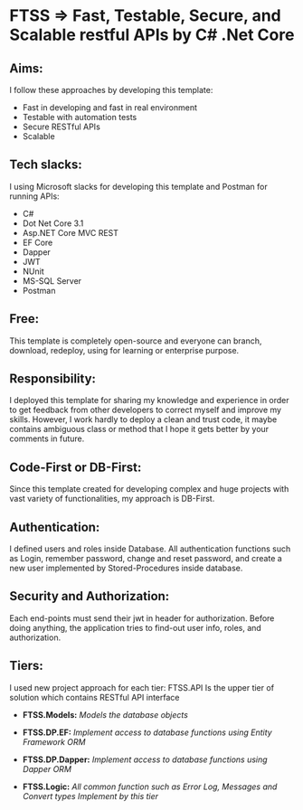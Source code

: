 # FTSS => Fast, Testable, Secure, and Scalable restful APIs by C# .Net Core



## Aims:
I follow these approaches by developing this template:
* Fast in developing and fast in real environment
* Testable with automation tests
* Secure RESTful APIs
* Scalable

## Tech slacks:
I using Microsoft slacks for developing this template and Postman for running APIs:
* C#
* Dot Net Core 3.1
* Asp.NET Core MVC REST
* EF Core
* Dapper
* JWT
* NUnit
* MS-SQL Server
* Postman

## Free:
This template is completely open-source and everyone can branch, download, redeploy, using for learning or enterprise purpose.

## Responsibility:
I deployed this template for sharing my knowledge and experience in order to get feedback from other developers to correct myself and improve my skills. However, I work hardly to deploy a clean and trust code, it maybe contains ambiguous class or method that I hope it gets better by your comments in future.

## Code-First or DB-First:
Since this template created for developing complex and huge projects with vast variety of functionalities, my approach is DB-First.

## Authentication:
I defined users and roles inside Database. All authentication functions such as Login, remember password, change and reset password, and create a new user implemented by Stored-Procedures inside database.

## Security and Authorization:
Each end-points must send their jwt in header for authorization. Before doing anything, the application tries to find-out user info, roles, and authorization.

## Tiers:
I used new project approach for each tier:
FTSS.API
Is the upper tier of solution which contains RESTful API interface

* **FTSS.Models:** _Models the database objects_

* **FTSS.DP.EF:** _Implement access to database functions using Entity Framework ORM_

* **FTSS.DP.Dapper:** _Implement access to database functions using Dapper ORM_

* **FTSS.Logic:** _All common function such as Error Log, Messages and Convert types Implement by this tier_

